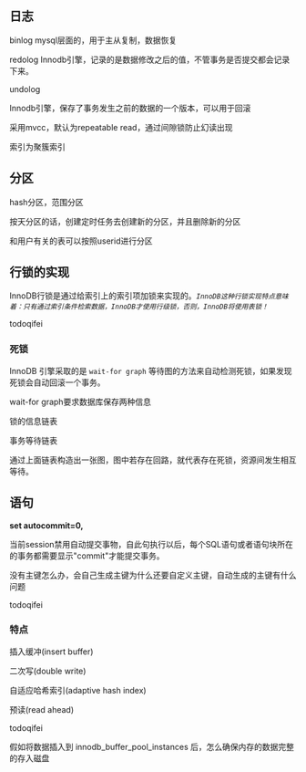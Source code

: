 ## 日志
binlog 
mysql层面的，用于主从复制，数据恢复

redolog
Innodb引擎，记录的是数据修改之后的值，不管事务是否提交都会记录下来。

undolog


Innodb引擎，保存了事务发生之前的数据的一个版本，可以用于回滚



采用mvcc，默认为repeatable read，通过间隙锁防止幻读出现



索引为聚簇索引





## 分区

hash分区，范围分区

按天分区的话，创建定时任务去创建新的分区，并且删除新的分区

和用户有关的表可以按照userid进行分区





## 行锁的实现

InnoDB行锁是通过给索引上的索引项加锁来实现的。*`InnoDB这种行锁实现特点意味着：只有通过索引条件检索数据，InnoDB才使用行级锁，否则，InnoDB将使用表锁！`*

todoqifei

### 死锁

InnoDB 引擎采取的是 `wait-for graph` 等待图的方法来自动检测死锁，如果发现死锁会自动回滚一个事务。

wait-for graph要求数据库保存两种信息

锁的信息链表

事务等待链表

通过上面链表构造出一张图，图中若存在回路，就代表存在死锁，资源间发生相互等待。

## 语句

**set autocommit=0,**

当前session禁用自动提交事物，自此句执行以后，每个SQL语句或者语句块所在的事务都需要显示"commit"才能提交事务。











没有主键怎么办，会自己生成主键为什么还要自定义主键，自动生成的主键有什么问题

todoqifei

### 特点

插入缓冲(insert buffer)

二次写(double write)

自适应哈希索引(adaptive hash index)

预读(read ahead)





todoqifei

假如将数据插入到 innodb_buffer_pool_instances 后，怎么确保内存的数据完整的存入磁盘

